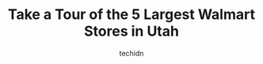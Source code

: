 ---
layout: ampstory
image: https://i0.wp.com/www.statenavi.com/wp-content/uploads/2023/05/walmart-supercenter-0-in-utah-1685170653.jpeg?resize=640,853
author: techidn
featured: false
description: If you happen to be in Utah, USA, and looking for a massive Walmart store to fulfill your shopping needs, youre in luck! Weve compiled a list of the top five Largest Walmart locations in t
title: Take a Tour of the 5 Largest Walmart Stores in Utah
cover:
   title: Take a Tour of the 5 Largest Walmart Stores in Utah
   subtitle: STATENAVI
   background: https://www.statenavi.com/wp-content/uploads/2023/05/walmart-supercenter-0-in-utah-1685170653.jpeg

pages: 
 - layout: thirds
   top: <h1>#1 Walmart Supercenter</h1>
   bottom: "<p>The shelves are frequently poorly stocked. The place is always staffed low. Face it, youre going here because its cheap, not for any sort of positive customer experienc</p>"
   background: https://www.statenavi.com/wp-content/uploads/2023/05/walmart-supercenter-1-in-utah-1685170654.png
   backgroundblur: true
 - layout: thirds
   top: <h1>#2 Walmart Supercenter</h1>
   bottom: "<p>Wow. It is a fully stocked store. No empty shelves that I saw. Smelled clean. Bathrooms were respectable. Two people OFFERED to help me find merchandise. At the end, a ca</p>"
   background: https://www.statenavi.com/wp-content/uploads/2023/05/walmart-supercenter-2-in-utah-1685170656.png
   cta:
      link: https://www.statenavi.com/take-a-tour-of-the-5-largest-walmart-stores-in-utah/
      text: Take a Tour of the 5 Largest Walmart Stores in Utah
 - layout: thirds
   top: <h1>#3 Walmart Supercenter</h1>
   bottom: "<p>745 W Hill Field Rd, Layton, UT 84041, United States</p>"
   background: https://www.statenavi.com/wp-content/uploads/2023/05/walmart-supercenter-3-in-utah-1685170658.jpeg
   cta:
      link: https://www.statenavi.com/take-a-tour-of-the-5-largest-walmart-stores-in-utah/
      text: Take a Tour of the 5 Largest Walmart Stores in Utah
 - layout: thirds
   top: <h1>#4 Walmart Supercenter</h1>
   bottom: "<p>4627 S 900 E, Salt Lake City, UT 84117, United States</p>"
   background: https://images.unsplash.com/photo-1509114397022-ed747cca3f65?ixlib=rb-4.0.3&ixid=MnwxMjA3fDB8MHxwaG90by1wYWdlfHx8fGVufDB8fHx8&auto=format&fit=crop&w=640&h=853&q=80
   cta:
      link: https://www.statenavi.com/take-a-tour-of-the-5-largest-walmart-stores-in-utah/
      text: Take a Tour of the 5 Largest Walmart Stores in Utah
 - layout: thirds
   top: <h1>#5 Walmart Supercenter</h1>
   bottom: "<p>11328 S Jordan Gateway, South Jordan, UT 84095, United States</p>"
   background: https://images.unsplash.com/photo-1546497974-b213c9efb599?ixlib=rb-4.0.3&ixid=MnwxMjA3fDB8MHxwaG90by1wYWdlfHx8fGVufDB8fHx8&auto=format&fit=crop&w=640&h=853&q=80
   cta:
      link: https://www.statenavi.com/take-a-tour-of-the-5-largest-walmart-stores-in-utah/
      text: Take a Tour of the 5 Largest Walmart Stores in Utah
 - layout: thirds
   top: <h1>#6 Walmart Supercenter</h1>
   bottom: "<p>1959 Wall Ave, Ogden, UT 84401, United States</p>"
   background: https://images.unsplash.com/photo-1541356665065-22676f35dd40?ixlib=rb-4.0.3&ixid=MnwxMjA3fDB8MHxwaG90by1wYWdlfHx8fGVufDB8fHx8&auto=format&fit=crop&w=640&h=853&q=80
   cta:
      link: https://www.statenavi.com/take-a-tour-of-the-5-largest-walmart-stores-in-utah/
      text: Take a Tour of the 5 Largest Walmart Stores in Utah
 - layout: thirds
   top: <h1>#7 Walmart Supercenter</h1>
   bottom: "<p>7671 S 3800 W, West Jordan, UT 84084, United States</p>"
   background: https://images.unsplash.com/photo-1536745287225-21d689278fd1?ixlib=rb-4.0.3&ixid=MnwxMjA3fDB8MHxwaG90by1wYWdlfHx8fGVufDB8fHx8&auto=format&fit=crop&w=640&h=853&q=80
   cta:
      link: https://www.statenavi.com/take-a-tour-of-the-5-largest-walmart-stores-in-utah/
      text: Take a Tour of the 5 Largest Walmart Stores in Utah
 - layout: thirds
   middle: Continue reading...
   background: https://images.unsplash.com/photo-1608411404720-c8f0417bcdba?ixlib=rb-4.0.3&ixid=MnwxMjA3fDB8MHxwaG90by1wYWdlfHx8fGVufDB8fHx8&auto=format&fit=crop&w=640&h=853&q=80
   cta:
      link: https://www.statenavi.com/take-a-tour-of-the-5-largest-walmart-stores-in-utah/
      text: Take a Tour of the 5 Largest Walmart Stores in Utah
      
---